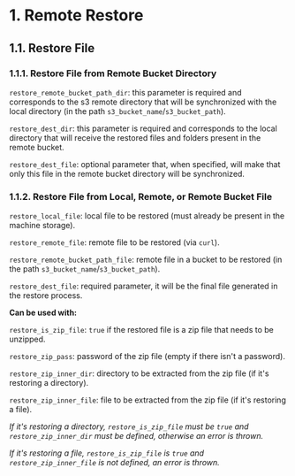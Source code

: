 # 1. Remote Restore

## 1.1. Restore File

### 1.1.1. Restore File from Remote Bucket Directory

`restore_remote_bucket_path_dir`: this parameter is required and corresponds to the s3 remote directory that will be synchronized with the local directory (in the path `s3_bucket_name`/`s3_bucket_path`).

`restore_dest_dir`: this parameter is required and corresponds to the local directory that will receive the restored files and folders present in the remote bucket.

`restore_dest_file`: optional parameter that, when specified, will make that only this file in the remote bucket directory will be synchronized.

### 1.1.2. Restore File from Local, Remote, or Remote Bucket File

`restore_local_file`: local file to be restored (must already be present in the machine storage).

`restore_remote_file`: remote file to be restored (via `curl`).

`restore_remote_bucket_path_file`: remote file in a bucket to be restored (in the path `s3_bucket_name`/`s3_bucket_path`).

`restore_dest_file`: required parameter, it will be the final file generated in the restore process.

**Can be used with:**

`restore_is_zip_file`: `true` if the restored file is a zip file that needs to be unzipped.

`restore_zip_pass`: password of the zip file (empty if there isn't a password).

`restore_zip_inner_dir`: directory to be extracted from the zip file (if it's restoring a directory).

`restore_zip_inner_file`: file to be extracted from the zip file (if it's restoring a file).

_If it's restoring a directory, `restore_is_zip_file` must be `true` and `restore_zip_inner_dir` must be defined, otherwise an error is thrown._

_If it's restoring a file, `restore_is_zip_file` is `true` and `restore_zip_inner_file` is not defined, an error is thrown._
